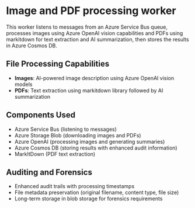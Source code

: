 # Image and PDF processing worker

This worker listens to messages from an Azure Service Bus queue, processes images using Azure OpenAI vision capabilities and PDFs using markitdown for text extraction and AI summarization, then stores the results in Azure Cosmos DB.

## File Processing Capabilities
- **Images**: AI-powered image description using Azure OpenAI vision models
- **PDFs**: Text extraction using markitdown library followed by AI summarization

## Components Used
- Azure Service Bus (listening to messages)
- Azure Storage Blob (downloading images and PDFs)
- Azure OpenAI (processing images and generating summaries)
- Azure Cosmos DB (storing results with enhanced audit information)
- MarkItDown (PDF text extraction)

## Auditing and Forensics
- Enhanced audit trails with processing timestamps
- File metadata preservation (original filename, content type, file size)
- Long-term storage in blob storage for forensics requirements
